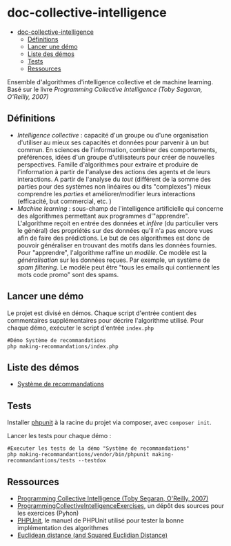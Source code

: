 # doc-collective-intelligence

- [doc-collective-intelligence](#doc-collective-intelligence)
  - [Définitions](#définitions)
  - [Lancer une démo](#lancer-une-démo)
  - [Liste des démos](#liste-des-démos)
  - [Tests](#tests)
  - [Ressources](#ressources)


Ensemble d'algorithmes d'intelligence collective et de machine learning. Basé sur le livre *Programming Collective Intelligence (Toby Segaran, O'Reilly, 2007)*

## Définitions

- *Intelligence collective* : capacité d'un groupe ou d'une organisation d'utiliser au mieux ses capacités et données pour parvenir à un but commun. En sciences de l'information, combiner des comportements, préférences, idées d'un groupe d'utilisateurs pour créer de nouvelles perspectives. Famille d'algorithmes pour extraire et produire de l'information à partir de l'analyse des actions des agents et de leurs interactions. A partir de l'analyse du *tout* (différent de la somme des parties pour des systèmes non linéaires ou dits "complexes") mieux comprendre les *parties* et améliorer/modifier leurs interactions (efficacité, but commercial, etc. )
- *Machine learning* : sous-champ de l'intelligence artificielle qui concerne des algorithmes permettant aux programmes d'"apprendre". L'algorithme reçoit en entrée des données et *infère* (du particulier vers le général) des propriétés sur des données qu'il n'a pas encore vues afin de faire des prédictions. Le but de ces algorithmes est donc de pouvoir généraliser en trouvant des motifs dans les données fournies. Pour "apprendre", l'algorithme raffine un *modèle*. Ce modèle est la *généralisation* sur les données reçues. Par exemple, un système de *spam filtering*. Le modèle peut être "tous les emails qui contiennent les mots code promo" sont des spams.

## Lancer une démo

Le projet est divisé en démos. Chaque script d'entrée contient des commentaires supplémentaires pour décrire l'algorithme utilisé. Pour chaque démo, exécuter le script d'entrée `index.php`

~~~
#Démo Système de recommandations
php making-recommandations/index.php
~~~

## Liste des démos

- [Système de recommandations](./making-recommandantions/index.php)

## Tests

Installer [phpunit](https://phpunit.de/getting-started/phpunit-10.html) à la racine du projet via composer, avec `composer init`. 

Lancer les tests pour chaque démo :

~~~
#Executer les tests de la démo "Système de recommandations"
php making-recommandantions/vendor/bin/phpunit making-recommandantions/tests --testdox
~~~

## Ressources

- [Programming Collective Intelligence (Toby Segaran, O'Reilly, 2007)](https://learning.oreilly.com/library/view/programming-collective-intelligence/9780596529321/)
- [ProgrammingCollectiveIntelligenceExercises](https://github.com/AndrewLaing/ProgrammingCollectiveIntelligenceExercises), un dépôt des sources pour les exercices (Pyhon)
- [PHPUnit](https://docs.phpunit.de/en/10.2/index.html), le manuel de PHPUnit utilisé pour tester la bonne implémentation des algorithmes
- [Euclidean distance (and Squared Euclidian Distance)](https://en.wikipedia.org/wiki/Euclidean_distance)